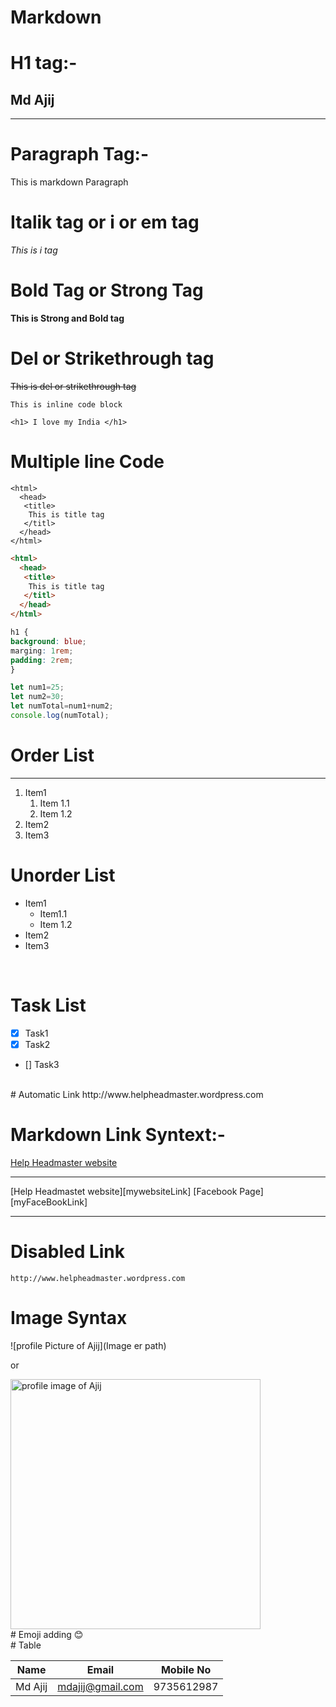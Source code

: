
# Markdown
<!--H1 heading-->
# H1 tag:-



<!--H2 heading-->
## Md Ajij


<!--Horizontal Rule or hr tag-->
---

<!--p tag-->
# Paragraph Tag:-
<p> This is markdown Paragraph </p>


<!--i or em tag-->
# Italik tag or i or em tag
_This is i tag_  

<!--stong or Bold tag-->
# Bold Tag or Strong Tag
__This is Strong and Bold tag__

# Del or Strikethrough tag
<!--del or strikethrough tag-->
~~This is del or strikethrough tag~~


<!--inline code block in one line-->

`This is inline code block`  

<!--Programing code-->
`<h1> I love my India </h1>`  

<!--inlene code block in multiline-->


<!--html formating-->
# Multiple line Code
```
<html>
  <head> 
   <title>
    This is title tag
   </titl>
  </head>
</html>
```
<!--programming formating-->

```html
<html>
  <head> 
   <title>
    This is title tag
   </titl>
  </head>
</html>
```  

<!--CSS formating-->
```CSS
h1 {
background: blue;
marging: 1rem;
padding: 2rem;
}
```  

<!--javascript formating-->
```javascript
let num1=25;
let num2=30;
let numTotal=num1+num2;
console.log(numTotal);
```  
<!--List-->
# Order List
---
1. Item1
   1. Item 1.1
   2. Item 1.2
2. Item2
3. Item3  


# Unorder List

- Item1
   - Item1.1
   - Item 1.2
- Item2
- Item3

<br/>

# Task List
- [x] Task1
- [x] Task2
- [] Task3
<br/>
# Automatic Link 
http://www.helpheadmaster.wordpress.com

# Markdown Link Syntext:-

[Help Headmaster website](http://www.helpheadmaster.wordpress.com)


<hr/>
[Help Headmastet website][mywebsiteLink]
[Facebook Page][myFaceBookLink]
  

<!--All Links are here-->
[mywebsiteLink]: http://www.helpheadmaster.wordpress.com
[myFaceBookLink]: http://www.facebook.com/mdaziz
<hr/>


# Disabled Link
`http://www.helpheadmaster.wordpress.com`

# Image Syntax
![profile Picture of Ajij](Image er path)

or 

<img src="ajij.jpg" width="400" title = "profile image of Ajij" />  

<br />
# Emoji adding
😊

<br />
# Table  

| Name | Email | Mobile No |
| ----- | ----- | ----- |
| Md Ajij | mdajij@gmail.com | 9735612987 |




